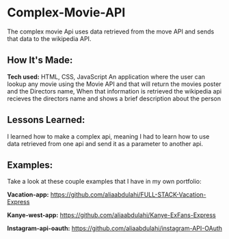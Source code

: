 # Complex-Movie-API
The complex movie Api uses data retrieved from the move API and sends that data to the wikipedia API.

## How It's Made:

**Tech used:** HTML, CSS, JavaScript
An application where the user can lookup any movie using the Movie API and that will return the movies poster and the Directors name, When that information is retrieved the wikipedia api recieves the directors name and shows a brief description about the person

## Lessons Learned:
I learned how to make a complex api, meaning I had to learn how to use data retrieved from one api and send it as a parameter to another api.

## Examples:
Take a look at these couple examples that I have in my own portfolio:

**Vacation-app:** https://github.com/aliaabdulahi/FULL-STACK-Vacation-Express

**Kanye-west-app:** https://github.com/aliaabdulahi/Kanye-ExFans-Express

**Instagram-api-oauth:** https://github.com/aliaabdulahi/instagram-API-OAuth
